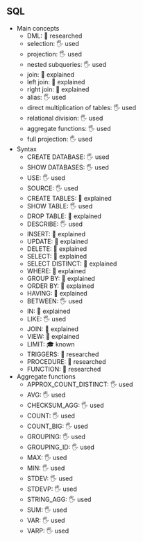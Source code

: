 ## SQL

- Main concepts
  - DML: 🔬 researched
  - selection: 🖐️ used
  - projection: 🖐️ used
  - nested subqueries: 🖐️ used
  - join: 🙋 explained
  - left join: 🙋 explained
  - right join: 🙋 explained
  - alias: 🖐️ used
  - direct multiplication of tables: 🖐️ used
  - relational division: 🖐️ used
  - aggregate functions: 🖐️ used
  - full projection: 🖐️ used
- Syntax
  - CREATE DATABASE: 🖐️ used
  - SHOW DATABASES: 🖐️ used
  - USE: 🖐️ used
  - SOURCE: 🖐️ used
  - CREATE TABLES: 🙋 explained
  - SHOW TABLE: 🖐️ used
  - DROP TABLE: 🙋 explained
  - DESCRIBE: 🖐️ used
  - INSERT: 🙋 explained
  - UPDATE: 🙋 explained
  - DELETE: 🙋 explained
  - SELECT: 🙋 explained
  - SELECT DISTINCT: 🙋 explained
  - WHERE: 🙋 explained
  - GROUP BY: 🙋 explained
  - ORDER BY: 🙋 explained
  - HAVING: 🙋 explained
  - BETWEEN: 🖐️ used
  - IN: 🙋 explained
  - LIKE: 🖐️ used
  - JOIN: 🙋 explained
  - VIEW: 🙋 explained
  - LIMIT: 🎓 known
  - TRIGGERS: 🔬 researched
  - PROCEDURE: 🔬 researched
  - FUNCTION: 🔬 researched
- Aggregate functions
  - APPROX_COUNT_DISTINCT: 🖐️ used
  - AVG: 🖐️ used
  - CHECKSUM_AGG: 🖐️ used
  - COUNT: 🖐️ used
  - COUNT_BIG: 🖐️ used
  - GROUPING: 🖐️ used
  - GROUPING_ID: 🖐️ used
  - MAX: 🖐️ used
  - MIN: 🖐️ used
  - STDEV: 🖐️ used
  - STDEVP: 🖐️ used
  - STRING_AGG: 🖐️ used
  - SUM: 🖐️ used
  - VAR: 🖐️ used
  - VARP: 🖐️ used